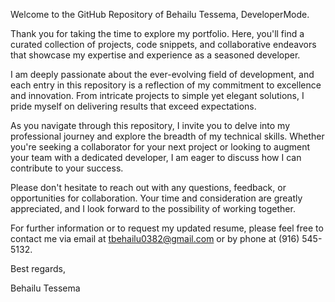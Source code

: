 Welcome to the GitHub Repository of Behailu Tessema, DeveloperMode.

Thank you for taking the time to explore my portfolio. Here, you'll find a curated collection of projects, code snippets, and collaborative endeavors that showcase my expertise and experience as a seasoned developer.

I am deeply passionate about the ever-evolving field of development, and each entry in this repository is a reflection of my commitment to excellence and innovation. From intricate projects to simple yet elegant solutions, I pride myself on delivering results that exceed expectations.

As you navigate through this repository, I invite you to delve into my professional journey and explore the breadth of my technical skills. Whether you're seeking a collaborator for your next project or looking to augment your team with a dedicated developer, I am eager to discuss how I can contribute to your success.

Please don't hesitate to reach out with any questions, feedback, or opportunities for collaboration. Your time and consideration are greatly appreciated, and I look forward to the possibility of working together.

For further information or to request my updated resume, please feel free to contact me via email at tbehailu0382@gmail.com or by phone at (916) 545-5132.

Best regards,

Behailu Tessema
